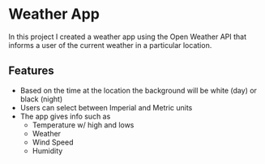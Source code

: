 # Weather App

In this project I created a weather app using the Open Weather API that informs a user of the
current weather in a particular location.

## Features

- Based on the time at the location the background will be white (day) or black (night)
- Users can select between Imperial and Metric units
- The app gives info such as
  - Temperature w/ high and lows
  - Weather
  - Wind Speed
  - Humidity
